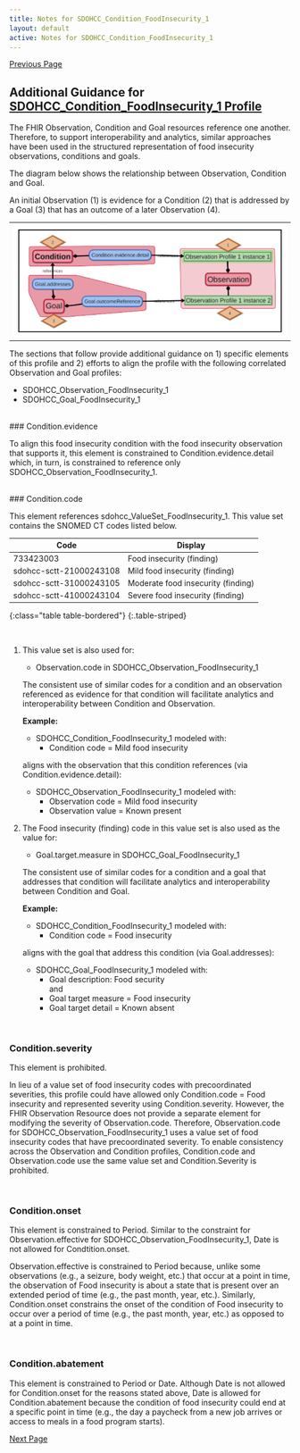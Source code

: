 ```yaml
---
title: Notes for SDOHCC_Condition_FoodInsecurity_1
layout: default
active: Notes for SDOHCC_Condition_FoodInsecurity_1
---
```


[Previous Page](Profiles_used_in_this_IG.html)


## Additional Guidance for [SDOHCC_Condition_FoodInsecurity_1 Profile](StructureDefinition-SDOHCC-Condition-FoodInsecurity-1.html)

The FHIR Observation, Condition and Goal resources reference one another. Therefore, to support interoperability and analytics, similar approaches have been used in the structured representation of food insecurity observations, conditions and goals. 

The diagram below shows the relationship between Observation, Condition and Goal. 

An initial Observation (1) is evidence for a Condition (2) that is addressed by a Goal (3) that has an outcome of a later Observation (4).

<table><tr><td><img src="Condition mindmap 2020.01.27.png" /></td></tr></table>


The sections that follow provide additional guidance on 1) specific elements of this profile and 2) efforts to align the profile with the following correlated Observation and Goal profiles:

* 	SDOHCC_Observation_FoodInsecurity_1
* 	SDOHCC_Goal_FoodInsecurity_1

<br>
### Condition.evidence

To align this food insecurity condition with the food insecurity observation that supports it, this element is constrained to Condition.evidence.detail which, in turn, is constrained to reference only SDOHCC_Observation_FoodInsecurity_1.

<br>
### Condition.code

This element references sdohcc_ValueSet_FoodInsecurity_1. This value set contains the SNOMED CT codes listed below.

| Code                    | Display                            |
|-------------------------|------------------------------------|
| 733423003               | Food insecurity (finding)          |
| sdohcc-sctt-21000243108 | Mild food insecurity (finding)     |
| sdohcc-sctt-31000243105 | Moderate food insecurity (finding) |
| sdohcc-sctt-41000243104 | Severe food insecurity (finding)   |
{:class="table table-bordered"}
{:.table-striped}

<br>

1.	This value set is also used for: <br>
	* Observation.code in SDOHCC_Observation_FoodInsecurity_1
		
	The consistent use of similar codes for a condition and an observation referenced as evidence for that condition will facilitate analytics and interoperability between Condition and Observation.

	**Example:**

	* 	SDOHCC_Condition_FoodInsecurity_1 modeled with:
		* Condition code = Mild food insecurity 

	aligns with the observation that this condition references (via Condition.evidence.detail):
	* 	SDOHCC_Observation_FoodInsecurity_1 modeled with:
		* Observation code = Mild food insecurity 
		* Observation value = Known present

2.	The Food insecurity (finding) code in this value set is also used as the value for:

	*	Goal.target.measure in SDOHCC_Goal_FoodInsecurity_1

	The consistent use of similar codes for a condition and a goal that addresses that condition will facilitate analytics and interoperability between Condition and Goal.

	**Example:**

	* SDOHCC_Condition_FoodInsecurity_1 modeled with:
		* Condition code = Food insecurity 

	aligns with the goal that address this condition (via Goal.addresses):

	*	SDOHCC_Goal_FoodInsecurity_1 modeled with:
		* Goal description: Food security <br> 
	and
		* Goal target measure = Food insecurity 
		* Goal target detail = Known absent
		 
<br>

### Condition.severity

This element is prohibited. 

In lieu of a value set of food insecurity codes with precoordinated severities, this profile could have allowed only Condition.code = Food insecurity and represented severity using Condition.severity. However, the FHIR Observation Resource does not provide a separate element for modifying the severity of Observation.code. Therefore, Observation.code for SDOHCC_Observation_FoodInsecurity_1 uses a value set of food insecurity codes that have precoordinated severity. To enable consistency across the Observation and Condition profiles, Condition.code and Observation.code use the same value set and Condition.Severity is prohibited. 

<br>

### Condition.onset

This element is constrained to Period. Similar to the constraint for Observation.effective for SDOHCC_Observation_FoodInsecurity_1, Date is not allowed for Condtition.onset. 

Observation.effective is constrained to Period because, unlike some observations (e.g., a seizure, body weight, etc.) that occur at a point in time, the observation of Food insecurity is about a state that is present over an extended period of time (e.g., the past month, year, etc.). Similarly, Condition.onset constrains the onset of the condition of Food insecurity to occur over a period of time (e.g., the past month, year, etc.) as opposed to at a point in time.

<br>

### Condition.abatement

This element is constrained to Period or Date. Although Date is not allowed for Condition.onset for the reasons stated above, Date is allowed for Condition.abatement because the condition of food insecurity could end at a specific point in time (e.g., the day a paycheck from a new job arrives or access to meals in a food program starts).





[Next Page](Notes_for_SDOHCC_Goal_FoodInsecurity_1.html)